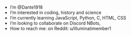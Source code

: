 - I’m @Dante1918
- I’m interested in coding, history and science
- I’m currently learning JavaScript, Python, C, HTML, CSS
- I’m looking to collaborate on Discord NBots, 
- How to reach me: on Reddit: u/illuminatimember1
                      
                     

<!---
Dante1918/Dante1918 is a ✨ special ✨ repository because its `README.md` (this file) appears on your GitHub profile.
You can click the Preview link to take a look at your changes.
--->
